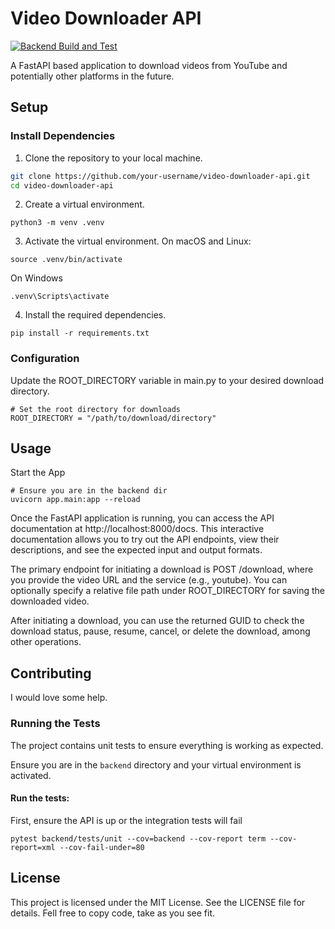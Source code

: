 # Video Downloader API
[![Backend Build and Test](https://github.com/chrishart0/selfhosted-content-dl/actions/workflows/python-api.yml/badge.svg)](https://github.com/chrishart0/selfhosted-content-dl/actions/workflows/python-api.yml)

A FastAPI based application to download videos from YouTube and potentially other platforms in the future.

## Setup

### Install Dependencies
1. Clone the repository to your local machine.

```bash
git clone https://github.com/your-username/video-downloader-api.git
cd video-downloader-api
```

2. Create a virtual environment.
```
python3 -m venv .venv
```

3. Activate the virtual environment.
On macOS and Linux:
```
source .venv/bin/activate
```

On Windows
```
.venv\Scripts\activate
```

4. Install the required dependencies.
```
pip install -r requirements.txt
```

### Configuration

Update the ROOT_DIRECTORY variable in main.py to your desired download directory.

```
# Set the root directory for downloads
ROOT_DIRECTORY = "/path/to/download/directory"
```


## Usage

Start the App
```
# Ensure you are in the backend dir
uvicorn app.main:app --reload
```

Once the FastAPI application is running, you can access the API documentation at http://localhost:8000/docs. This interactive documentation allows you to try out the API endpoints, view their descriptions, and see the expected input and output formats.

The primary endpoint for initiating a download is POST /download, where you provide the video URL and the service (e.g., youtube). You can optionally specify a relative file path under ROOT_DIRECTORY for saving the downloaded video.

After initiating a download, you can use the returned GUID to check the download status, pause, resume, cancel, or delete the download, among other operations.

## Contributing
I would love some help. 


### Running the Tests
The project contains unit tests to ensure everything is working as expected.

Ensure you are in the `backend` directory and your virtual environment is activated.

#### Run the tests:

First, ensure the API is up or the integration tests will fail

```
pytest backend/tests/unit --cov=backend --cov-report term --cov-report=xml --cov-fail-under=80
```

## License
This project is licensed under the MIT License. See the LICENSE file for details. Fell free to copy code, take as you see fit. 